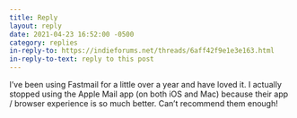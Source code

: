 ```yaml
---
title: Reply
layout: reply
date: 2021-04-23 16:52:00 -0500
category: replies
in-reply-to: https://indieforums.net/threads/6aff42f9e1e3e163.html
in-reply-to-text: reply to this post
---
```


I’ve been using Fastmail for a little over a year and have loved it. I actually stopped using the Apple Mail app (on both iOS and Mac) because their app / browser experience is so much better. Can’t recommend them enough!